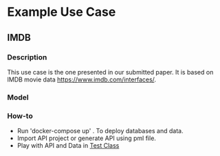 # Example Use Case

## IMDB

### Description
This use case is the one presented in our submitted paper.
It is based on IMDB movie data https://www.imdb.com/interfaces/.


### Model 


### How-to

-   Run 'docker-compose up' . To deploy databases and data.
-   Import API project or generate API using pml file.
-   Play with API and Data in [Test Class](https://github.com/gobertm/HyDRa/blob/main/Use-Cases/uc1-imdb/src/test/java/IMDBTests.java)